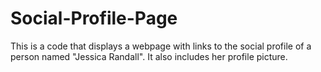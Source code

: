 # Social-Profile-Page
This is a code that displays a webpage with links to the social profile of a person named "Jessica Randall". It also includes her profile picture.
